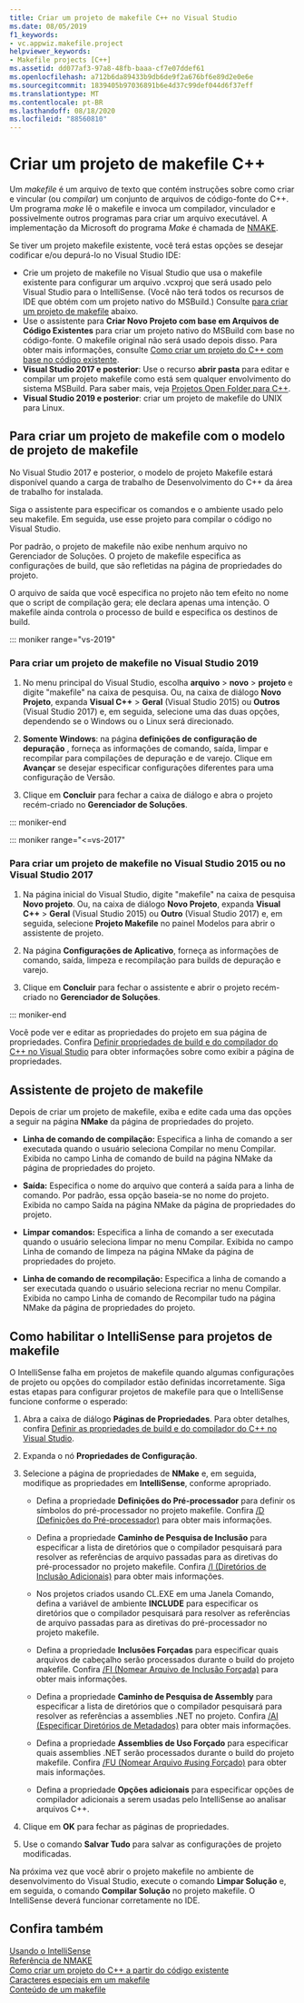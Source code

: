 ```yaml
---
title: Criar um projeto de makefile C++ no Visual Studio
ms.date: 08/05/2019
f1_keywords:
- vc.appwiz.makefile.project
helpviewer_keywords:
- Makefile projects [C++]
ms.assetid: dd077af3-97a8-48fb-baaa-cf7e07ddef61
ms.openlocfilehash: a712b6da89433b9db6de9f2a676bf6e89d2e0e6e
ms.sourcegitcommit: 1839405b97036891b6e4d37c99def044d6f37eff
ms.translationtype: MT
ms.contentlocale: pt-BR
ms.lasthandoff: 08/18/2020
ms.locfileid: "88560810"
---
```

# <a name="create-a-c-makefile-project"></a>Criar um projeto de makefile C++

Um *makefile* é um arquivo de texto que contém instruções sobre como criar e vincular (ou *compilar*) um conjunto de arquivos de código-fonte do C++. Um programa *make* lê o makefile e invoca um compilador, vinculador e possivelmente outros programas para criar um arquivo executável. A implementação da Microsoft do programa *Make* é chamada de [NMAKE](nmake-reference.md).

Se tiver um projeto makefile existente, você terá estas opções se desejar codificar e/ou depurá-lo no Visual Studio IDE:

- Crie um projeto de makefile no Visual Studio que usa o makefile existente para configurar um arquivo .vcxproj que será usado pelo Visual Studio para o IntelliSense. (Você não terá todos os recursos de IDE que obtém com um projeto nativo do MSBuild.) Consulte [para criar um projeto de makefile](#create_a_makefile_project) abaixo.
- Use o assistente para **Criar Novo Projeto com base em Arquivos de Código Existentes** para criar um projeto nativo do MSBuild com base no código-fonte. O makefile original não será usado depois disso. Para obter mais informações, consulte [Como criar um projeto do C++ com base no código existente](../how-to-create-a-cpp-project-from-existing-code.md).
- **Visual Studio 2017 e posterior**: Use o recurso **abrir pasta** para editar e compilar um projeto makefile como está sem qualquer envolvimento do sistema MSBuild. Para saber mais, veja [Projetos Open Folder para C++](../open-folder-projects-cpp.md).
- **Visual Studio 2019 e posterior**: criar um projeto de makefile do UNIX para Linux.

## <a name="a-namecreate_a_makefile_project-to-create-a-makefile-project-with-the-makefile-project-template"></a><a name="create_a_makefile_project"> Para criar um projeto de makefile com o modelo de projeto de makefile

No Visual Studio 2017 e posterior, o modelo de projeto Makefile estará disponível quando a carga de trabalho de Desenvolvimento do C++ da área de trabalho for instalada.

Siga o assistente para especificar os comandos e o ambiente usado pelo seu makefile. Em seguida, use esse projeto para compilar o código no Visual Studio.

Por padrão, o projeto de makefile não exibe nenhum arquivo no Gerenciador de Soluções. O projeto de makefile especifica as configurações de build, que são refletidas na página de propriedades do projeto.

O arquivo de saída que você especifica no projeto não tem efeito no nome que o script de compilação gera; ele declara apenas uma intenção. O makefile ainda controla o processo de build e especifica os destinos de build.

::: moniker range="vs-2019"

### <a name="to-create-a-makefile-project-in-visual-studio-2019"></a>Para criar um projeto de makefile no Visual Studio 2019

1. No menu principal do Visual Studio, escolha **arquivo**  >  **novo**  >  **projeto** e digite "makefile" na caixa de pesquisa. Ou, na caixa de diálogo **Novo Projeto**, expanda **Visual C++** > **Geral** (Visual Studio 2015) ou **Outros** (Visual Studio 2017) e, em seguida, selecione uma das duas opções, dependendo se o Windows ou o Linux será direcionado.

1. **Somente Windows**: na página **definições de configuração de depuração** , forneça as informações de comando, saída, limpar e recompilar para compilações de depuração e de varejo. Clique em **Avançar** se desejar especificar configurações diferentes para uma configuração de Versão.

1. Clique em **Concluir** para fechar a caixa de diálogo e abra o projeto recém-criado no **Gerenciador de Soluções**.

::: moniker-end

::: moniker range="<=vs-2017"

### <a name="to-create-a-makefile-project-in-visual-studio-2015-or-visual-studio-2017"></a>Para criar um projeto de makefile no Visual Studio 2015 ou no Visual Studio 2017

1. Na página inicial do Visual Studio, digite "makefile" na caixa de pesquisa **Novo projeto**. Ou, na caixa de diálogo **Novo Projeto**, expanda **Visual C++** > **Geral** (Visual Studio 2015) ou **Outro** (Visual Studio 2017) e, em seguida, selecione **Projeto Makefile** no painel Modelos para abrir o assistente de projeto.

1. Na página **Configurações de Aplicativo**, forneça as informações de comando, saída, limpeza e recompilação para builds de depuração e varejo.

1. Clique em **Concluir** para fechar o assistente e abrir o projeto recém-criado no **Gerenciador de Soluções**.

::: moniker-end

Você pode ver e editar as propriedades do projeto em sua página de propriedades. Confira [Definir propriedades de build e do compilador do C++ no Visual Studio](../working-with-project-properties.md) para obter informações sobre como exibir a página de propriedades.

## <a name="makefile-project-wizard"></a>Assistente de projeto de makefile

Depois de criar um projeto de makefile, exiba e edite cada uma das opções a seguir na página **NMake** da página de propriedades do projeto.

- **Linha de comando de compilação:** Especifica a linha de comando a ser executada quando o usuário seleciona Compilar no menu Compilar. Exibida no campo Linha de comando de build na página NMake da página de propriedades do projeto.

- **Saída:** Especifica o nome do arquivo que conterá a saída para a linha de comando. Por padrão, essa opção baseia-se no nome do projeto. Exibida no campo Saída na página NMake da página de propriedades do projeto.

- **Limpar comandos:** Especifica a linha de comando a ser executada quando o usuário seleciona limpar no menu Compilar. Exibida no campo Linha de comando de limpeza na página NMake da página de propriedades do projeto.

- **Linha de comando de recompilação:** Especifica a linha de comando a ser executada quando o usuário seleciona recriar no menu Compilar. Exibida no campo Linha de comando de Recompilar tudo na página NMake da página de propriedades do projeto.

## <a name="how-to-enable-intellisense-for-makefile-projects"></a>Como habilitar o IntelliSense para projetos de makefile

O IntelliSense falha em projetos de makefile quando algumas configurações de projeto ou opções do compilador estão definidas incorretamente. Siga estas etapas para configurar projetos de makefile para que o IntelliSense funcione conforme o esperado:

1. Abra a caixa de diálogo **Páginas de Propriedades**. Para obter detalhes, confira [Definir as propriedades de build e do compilador do C++ no Visual Studio](../working-with-project-properties.md).

1. Expanda o nó **Propriedades de Configuração**.

1. Selecione a página de propriedades de **NMake** e, em seguida, modifique as propriedades em **IntelliSense**, conforme apropriado.

   - Defina a propriedade **Definições do Pré-processador** para definir os símbolos do pré-processador no projeto makefile. Confira [/D (Definições do Pré-processador)](d-preprocessor-definitions.md) para obter mais informações.

   - Defina a propriedade **Caminho de Pesquisa de Inclusão** para especificar a lista de diretórios que o compilador pesquisará para resolver as referências de arquivo passadas para as diretivas do pré-processador no projeto makefile. Confira [/I (Diretórios de Inclusão Adicionais)](i-additional-include-directories.md) para obter mais informações.

   - Nos projetos criados usando CL.EXE em uma Janela Comando, defina a variável de ambiente **INCLUDE** para especificar os diretórios que o compilador pesquisará para resolver as referências de arquivo passadas para as diretivas do pré-processador no projeto makefile.

   - Defina a propriedade **Inclusões Forçadas** para especificar quais arquivos de cabeçalho serão processados durante o build do projeto makefile. Confira [/FI (Nomear Arquivo de Inclusão Forçada)](fi-name-forced-include-file.md) para obter mais informações.

   - Defina a propriedade **Caminho de Pesquisa de Assembly** para especificar a lista de diretórios que o compilador pesquisará para resolver as referências a assemblies .NET no projeto. Confira [/AI (Especificar Diretórios de Metadados)](ai-specify-metadata-directories.md) para obter mais informações.

   - Defina a propriedade **Assemblies de Uso Forçado** para especificar quais assemblies .NET serão processados durante o build do projeto makefile. Confira [/FU (Nomear Arquivo #using Forçado)](fu-name-forced-hash-using-file.md) para obter mais informações.

   - Defina a propriedade **Opções adicionais** para especificar opções de compilador adicionais a serem usadas pelo IntelliSense ao analisar arquivos C++.

1. Clique em **OK** para fechar as páginas de propriedades.

1. Use o comando **Salvar Tudo** para salvar as configurações de projeto modificadas.

Na próxima vez que você abrir o projeto makefile no ambiente de desenvolvimento do Visual Studio, execute o comando **Limpar Solução** e, em seguida, o comando **Compilar Solução** no projeto makefile. O IntelliSense deverá funcionar corretamente no IDE.

## <a name="see-also"></a>Confira também

[Usando o IntelliSense](/visualstudio/ide/using-intellisense)<br>
[Referência de NMAKE](nmake-reference.md)<br>
[Como criar um projeto do C++ a partir do código existente](../how-to-create-a-cpp-project-from-existing-code.md)<br>
[Caracteres especiais em um makefile](special-characters-in-a-makefile.md)<br/>
[Conteúdo de um makefile](contents-of-a-makefile.md)<br/>
